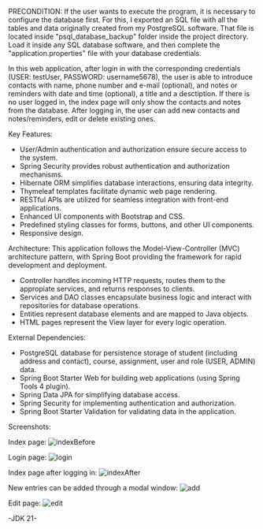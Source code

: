 PRECONDITION: If the user wants to execute the program, it is necessary to configure the database first. For this, I exported an SQL file
with all the tables and data originally created from my PostgreSQL software. That file is located inside "psql_database_backup" folder inside the project directory.
Load it inside any SQL database software, and then complete the "application.properties" file with your database credentials.
 
In this web application, after login in with the corresponding credentials (USER: testUser, PASSWORD: username5678), the user is able to introduce contacts with name, phone number
and e-mail (optional), and notes or reminders with date and time (optional), a title and a desctiption.
If there is no user logged in, the index page will only show the contacts and notes from the database. After logging in, the user can add new contacts and notes/reminders, edit or
delete existing ones.
 
Key Features:
- User/Admin authentication and authorization ensure secure access to the system.
- Spring Security provides robust authentication and authorization mechanisms.
- Hibernate ORM simplifies database interactions, ensuring data integrity.
- Thymeleaf templates facilitate dynamic web page rendering.
- RESTful APIs are utilized for seamless integration with front-end applications.
- Enhanced UI components with Bootstrap and CSS.
- Predefined styling classes for forms, buttons, and other UI components.
- Responsive design.

Architecture:
This application follows the Model-View-Controller (MVC) architecture pattern, with Spring Boot providing the framework for rapid development and deployment.
- Controller handles incoming HTTP requests, routes them to the appropiate services, and returns responses to clients.
- Services and DAO classes encapsulate business logic and interact with repositories for database operations.
- Entities represent database elements and are mapped to Java objects.
- HTML pages represent the View layer for every logic operation.

External Dependencies:
- PostgreSQL database for persistence storage of student (including address and contact), course, assignment, user and role (USER, ADMIN) data.
- Spring Boot Starter Web for building web applications (using Spring Tools 4 plugin).
- Spring Data JPA for simplifying database access.
- Spring Security for implementing authentication and authorization.
- Spring Boot Starter Validation for validating data in the application.

Screenshots:

Index page:
![indexBefore](https://github.com/nicolasPalomares/Notes-Website/assets/106792719/e5fd3505-8f60-496c-8561-a0d5d5b9836b)

Login page:
![login](https://github.com/nicolasPalomares/Notes-Website/assets/106792719/804824cf-5c24-427f-9f3b-3944ff187f4d)

Index page after logging in:
![indexAfter](https://github.com/nicolasPalomares/Notes-Website/assets/106792719/e54803be-c980-4f20-9f80-52a27ced4d38)

New entries can be added through a modal window:
![add](https://github.com/nicolasPalomares/Notes-Website/assets/106792719/7c7a16e6-1158-4bfd-91ca-dda941ec4538)

Edit page:
![edit](https://github.com/nicolasPalomares/Notes-Website/assets/106792719/0a8061b0-b5ba-4703-be39-2eb67d7f036b)


-JDK 21-
